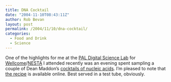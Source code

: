 ```yaml
---
title: DNA Cocktail
date: "2004-11-10T08:43:11Z"
author: Rob Bevan
layout: post
permalink: /2004/11/10/dna-cocktail/
categories:
  - Food and Drink
  - Science
---
```

One of the highlights for me at the [PAL Digital Science Lab][1] for [Wellcome][2]/[NESTA][3] I attended recently was an evening spent sampling a couple of Dean Maddon&#8217;s [cocktails of nucleic acids][4]. I&#8217;m pleased to note that [the recipe][5] is available online. Best served in a test tube, obviously.

 [1]: http://www.pallabs.org/achievements.php
 [2]: http://www.wellcome.ac.uk
 [3]: http://www.nesta.org.uk
 [4]: http://www.ncbe.reading.ac.uk/DNA50/cocktail.html
 [5]: http://www.ncbe.reading.ac.uk/DNA50/PDF/DNActl.pdf
